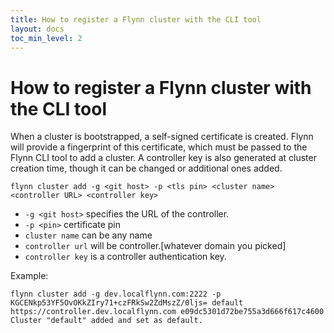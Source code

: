 ```yaml
---
title: How to register a Flynn cluster with the CLI tool
layout: docs
toc_min_level: 2
---
```


# How to register a Flynn cluster with the CLI tool

When a cluster is bootstrapped, a self-signed certificate is created. Flynn will provide a fingerprint of this certificate, which must be passed to the Flynn CLI tool to add a cluster. A controller key is also generated at cluster creation time, though it can be changed or additional ones added.

    flynn cluster add -g <git host> -p <tls pin> <cluster name> <controller URL> <controller key>

* `-g <git host>` specifies the URL of the controller.
* `-p <pin>` certificate pin
* `cluster name` can be any name
* `controller url` will be controller.[whatever domain you picked]
* `controller key` is a controller authentication key.

Example:

    flynn cluster add -g dev.localflynn.com:2222 -p KGCENkp53YF5OvOKkZIry71+czFRkSw2ZdMszZ/0ljs= default https://controller.dev.localflynn.com e09dc5301d72be755a3d666f617c4600
    Cluster "default" added and set as default.
